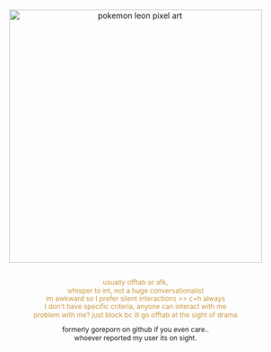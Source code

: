<h3 align="center" style="color: #cb973d; line-height: 1.2;">
 

</h3>

<p align="center">
  <img src="https://i.postimg.cc/sxJmP35R/get-to-work.png" alt="pokemon leon pixel art" width="450" />
</p>

<div align="center" style="font-size: 12px; line-height: 1.2;">
  <!-- First Paragraph -->
  <p style="color: #cb973d;"> <!-- Apply color to the paragraph directly -->
     <br/>
    usually offtab or afk,  <br/>
   whisper to int, not a huge conversationalist   <br/>
   im awkward so I prefer silent interactions >> c+h always   <br/>
    I don't have specific criteria, anyone can interact with me <br/>
   problem with me? just block bc ill go offtab at the sight of drama<br/>
   
   formerly goreporn on github if you even care..<br/>
   whoever reported my user its on sight.
  </p>
</div>

